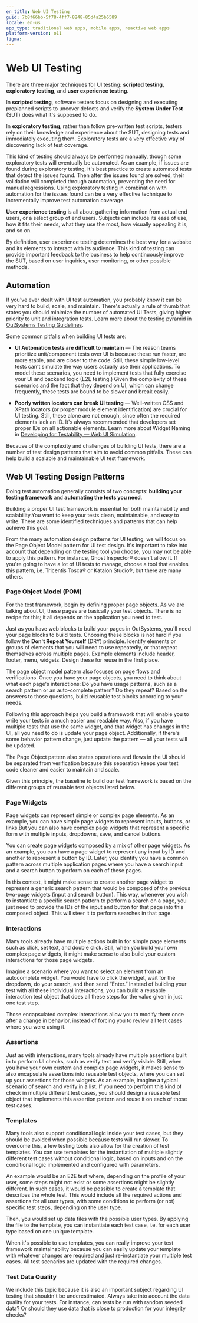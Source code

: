 ```yaml
---
en_title: Web UI Testing
guid: 7b8f66bb-5f78-4ff7-8248-85d4a25b6589
locale: en-us
app_type: traditional web apps, mobile apps, reactive web apps
platform-version: o11
figma:
---
```


# Web UI Testing

There are three major techniques for UI testing: **scripted testing**, **exploratory testing**, and **user experience testing**.

In **scripted testing**, software testers focus on designing and executing preplanned scripts to uncover defects and verify the **System Under Test** (SUT) does what it's supposed to do.

In **exploratory testing**, rather than follow pre-written test scripts, testers rely on their knowledge and experience about the SUT, designing tests and immediately executing them. Exploratory tests are a very effective way of discovering lack of test coverage.

This kind of testing should always be performed manually, though some exploratory tests will eventually be automated. As an example, if issues are found during exploratory testing, it's best practice to create automated tests that detect the issues found. Then after the issues found are solved, their validation will completed through automation, preventing the need for manual regressions. Using exploratory testing in combination with automation for the issues found can be a very effective technique to incrementally improve test automation coverage. 

**User experience testing** is all about gathering information from actual end users, or a select group of end users. Subjects can include its ease of use, how it fits their needs, what they use the most, how visually appealing it is, and so on.

By definition, user experience testing determines the best way for a website and its elements to interact with its audience. This kind of testing can provide important feedback to the business to help continuously improve the SUT, based on user inquiries, user monitoring, or other possible methods.

## Automation 

If you've ever dealt with UI test automation, you probably know it can be very hard to build, scale, and maintain. There's actually a rule of thumb that states you should minimize the number of automated UI Tests, giving higher priority to unit and integration tests. Learn more about the testing pyramid in [OutSystems Testing Guidelines](testing-guidelines.md#segregating-automated-tests).

Some common pitfalls when building UI tests are:

* **UI Automation tests are difficult to maintain** — The reason teams prioritize unit/component tests over UI is because these run faster, are more stable, and are closer to the code. Still, these simple low-level tests can't simulate the way users actually use their applications. To model these scenarios, you need to implement tests that fully exercise your UI and backend logic (E2E testing.) Given the complexity of these scenarios and the fact that they depend on UI, which can change frequently, these tests are bound to be slower and break easily.

* **Poorly written locators can break UI testing** — Well-written CSS and XPath locators (or proper module element identification) are crucial for UI testing. Still, these alone are not enough, since often the required elements lack an ID. It's always recommended that developers set proper IDs on all actionable elements. Learn more about Widget Naming in [Developing for Testability —  Web UI Simulation](https://success.outsystems.com/Documentation/11/Developing_an_Application/Developing_for_Testability#web-ui-simulation).

Because of the complexity and challenges of building UI tests, there are a number of test design patterns that aim to avoid common pitfalls. These can help build a scalable and maintainable UI test framework. 

## Web UI Testing Design Patterns

Doing test automation generally consists of two concepts: **building your testing framework** and **automating the tests you need**.

Building a proper UI test framework is essential for both maintainability and scalability.You want to keep your tests clean, maintainable, and easy to write. There are some identified techniques and patterns that can help achieve this goal.

From the many automation design patterns for UI testing, we will focus on the Page Object Model pattern for UI test design. It's important to take into account that depending on the testing tool you choose, you may not be able to apply this pattern. For instance, Ghost Inspector® doesn't allow it. If you're going to have a lot of UI tests to manage, choose a tool that enables this pattern, i.e. Tricentis Tosca® or Katalon Studio®, but there are many others.

### Page Object Model (POM)

For the test framework, begin by defining proper page objects. As we are talking about UI, these pages are basically your test objects. There is no recipe for this; it all depends on the application you need to test.

Just as you have web blocks to build your pages in OutSystems, you'll need your page blocks to build tests. Choosing these blocks is not hard if you follow the **Don't Repeat Yourself** (DRY) principle. Identify elements or groups of elements that you will need to use repeatedly, or that repeat themselves across multiple pages. Example elements include header, footer, menu, widgets. Design these for reuse in the first place.

The page object model pattern also focuses on page flows and verifications. Once you have your page objects, you need to think about what each page's interactions: Do you have usage patterns, such as a search pattern or an auto-complete pattern? Do they repeat? Based on the answers to those questions, build reusable test blocks according to your needs.

Following this approach helps you build a framework that will enable you to write your tests in a much easier and readable way. Also, if you have multiple tests that use the same widget, and that widget has changes in the UI, all you need to do is update your page object. Additionally, if there's some behavior pattern change, just update the pattern — all your tests will be updated.

The Page Object pattern also states operations and flows in the UI should be separated from verification because this separation keeps your test code cleaner and easier to maintain and scale.

Given this principle, the baseline to build our test framework is based on the different groups of reusable test objects listed below.

### Page Widgets

Page widgets can represent simple or complex page elements. As an example, you can have simple page widgets to represent inputs, buttons, or links.But you can also have complex page widgets that represent a specific form with multiple inputs, dropdowns, save, and cancel buttons.

You can create page widgets composed by a mix of other page widgets. As an example, you can have a page widget to represent any input by ID and another to represent a button by ID. Later, you identify you have a common pattern across multiple application pages where you have a search input and a search button to perform on each of these pages.

In this context, it might make sense to create another page widget to represent a generic search pattern that would be composed of the previous two-page widgets (input and search button). This way, whenever you wish to instantiate a specific search pattern to perform a search on a page, you just need to provide the IDs of the input and button for that page into this composed object. This will steer it to perform searches in that page.

### Interactions 

Many tools already have multiple actions built in for simple page elements such as click, set text, and double click. Still, when you build your own complex page widgets, it might make sense to also build your custom interactions for those page widgets.

Imagine a scenario where you want to select an element from an autocomplete widget. You would have to click the widget, wait for the dropdown, do your search, and then send “Enter.” Instead of building your test with all these individual interactions, you can build a reusable interaction test object that does all these steps for the value given in just one test step.

Those encapsulated complex interactions allow you to modify them once after a change in behavior, instead of forcing you to review all test cases where you were using it.

### Assertions

Just as with interactions, many tools already have multiple assertions built in to perform UI checks, such as verify text and verify visible. Still, when you have your own custom and complex page widgets, it makes sense to also encapsulate assertions into reusable test objects, where you can set up your assertions for those widgets. As an example, imagine a typical scenario of search and verify in a list. If you need to perform this kind of check in multiple different test cases, you should design a reusable test object that implements this assertion pattern and reuse it on each of those test cases.

### Templates

Many tools also support conditional logic inside your test cases, but they should be avoided when possible because tests will run slower. To overcome this, a few testing tools also allow for the creation of test templates. You can use templates for the instantiation of multiple slightly different test cases without conditional logic, based on inputs and on the conditional logic implemented and configured with parameters.

An example would be an E2E test where, depending on the profile of your user, some steps might not exist or some assertions might be slightly different. In such cases, it would be possible to create a template that describes the whole test. This would include all the required actions and assertions for all user types, with some conditions to perform (or not) specific test steps, depending on the user type.

Then, you would set up data files with the possible user types. By applying the file to the template, you can instantiate each test case, i.e. for each user type based on one unique template.

When it's possible to use templates, you can really improve your test framework maintainability because you can easily update your template with whatever changes are required and just re-instantiate your multiple test cases. All test scenarios are updated with the required changes. 

### Test Data Quality

We include this topic because it is also an important subject regarding UI testing that shouldn't be underestimated. Always take into account the data quality for your tests. For instance, can tests be run with random seeded data? Or should they use data that is close to production for your integrity checks? 
